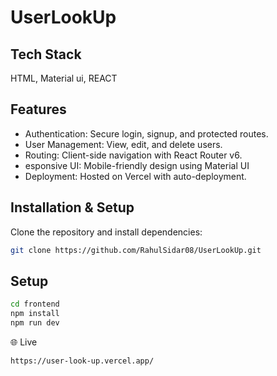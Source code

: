 # UserLookUp


## Tech Stack

 HTML, Material ui, REACT

## Features

- Authentication: Secure login, signup, and protected routes.
- User Management: View, edit, and delete users.
- Routing: Client-side navigation with React Router v6.
- esponsive UI: Mobile-friendly design using Material UI
- Deployment: Hosted on Vercel with auto-deployment.

## Installation & Setup

Clone the repository and install dependencies:

```bash
git clone https://github.com/RahulSidar08/UserLookUp.git  
```
## Setup

```bash
cd frontend  
npm install  
npm run dev
```

🌐 Live 

```bash
https://user-look-up.vercel.app/
```
